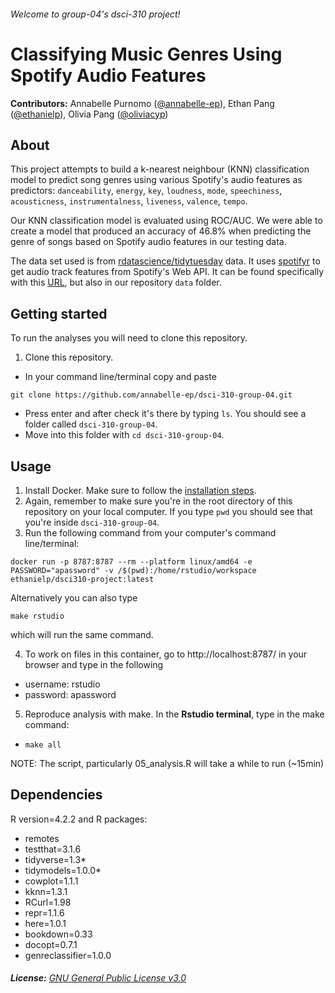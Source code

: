 ###### Welcome to group-04's dsci-310 project!

# Classifying Music Genres Using Spotify Audio Features

**Contributors:** Annabelle Purnomo ([@annabelle-ep](https://github.com/annabelle-ep)), Ethan Pang ([@ethanielp](https://github.com/ethanielp)), Olivia Pang ([@oliviacyp](https://github.com/oliviacyp))

## About
This project attempts to build a k-nearest neighbour (KNN) classification model to predict song genres using various  Spotify's audio features as predictors:
`danceability`, `energy`, `key`, `loudness`, `mode`, `speechiness`, `acousticness`, `instrumentalness`, `liveness`, `valence`, `tempo`. 

Our KNN classification model is evaluated using ROC/AUC. We were able to create a model that produced an accuracy of 46.8% when predicting the genre of songs based on Spotify audio features in our testing data.

The data set used is from [rdatascience/tidytuesday](https://github.com/rfordatascience/tidytuesday/tree/master/data/2020/2020-01-21) data. It uses [spotifyr](https://www.rcharlie.com/spotifyr/) to get audio track features from Spotify's Web API. It can be found specifically with this [URL](https://raw.githubusercontent.com/rfordatascience/tidytuesday/master/data/2020/2020-01-21/spotify_songs.csv), but also in our repository `data` folder.

## Getting started
To run the analyses you will need to clone this repository. 
1. Clone this repository. 
  - In your command line/terminal copy and paste
  ```
  git clone https://github.com/annabelle-ep/dsci-310-group-04.git
  ```
  - Press enter and after check it's there by typing `ls`. You should see a folder called `dsci-310-group-04`.
  - Move into this folder with ``cd dsci-310-group-04``. 

## Usage
1. Install Docker. Make sure to follow the [installation steps](https://docs.docker.com/engine/install/).
2. Again, remember to make sure you're in the root directory of this repository on your local computer. If you type `pwd` you should see that you're inside `dsci-310-group-04`. 
3. Run the following command from your computer's command line/terminal: 
```
docker run -p 8787:8787 --rm --platform linux/amd64 -e PASSWORD="apassword" -v /$(pwd):/home/rstudio/workspace ethanielp/dsci310-project:latest
```
  Alternatively you can also type 
```
make rstudio
```
  which will run the same command.

4. To work on files in this container, go to http://localhost:8787/ in your browser and type in the following
  - username: rstudio
  - password: apassword
  
5. Reproduce analysis with make. In the **Rstudio terminal**, type in the make command: 
  - `make all`
  
NOTE: The script, particularly 05_analysis.R will take a while to run (~15min)

## Dependencies  
R version=4.2.2 and R packages: 
  - remotes
  - testthat=3.1.6
  - tidyverse=1.3*
  - tidymodels=1.0.0*
  - cowplot=1.1.1
  - kknn=1.3.1
  - RCurl=1.98
  - repr=1.1.6
  - here=1.0.1
  - bookdown=0.33
  - docopt=0.7.1
  - genreclassifier=1.0.0

###### **License:** [GNU General Public License v3.0](https://www.gnu.org/licenses/gpl-3.0.en.html)
